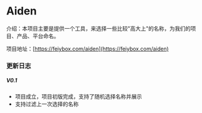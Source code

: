 # Aiden

介绍：本项目主要是提供一个工具，来选择一些比较"高大上"的名称，为我们的项目、产品、平台命名。

项目地址：[https://feiybox.com/aiden](https://feiybox.com/aiden)

### 更新日志

##### V0.1

- 项目成立，项目初版完成，支持了随机选择名称并展示
- 支持过滤上一次选择的名称
